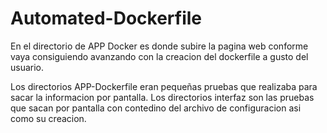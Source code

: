 # Automated-Dockerfile
En el directorio de APP Docker es donde subire la pagina web conforme vaya consiguiendo avanzando con la creacion del dockerfile a gusto del usuario.

Los directorios APP-Dockerfile eran pequeñas pruebas que realizaba para sacar la informacion por pantalla.
Los directorios interfaz son las pruebas que sacan por pantalla con contedino del archivo de configuracion asi como su creacion.
